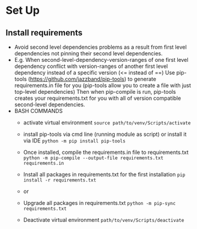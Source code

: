 # Set Up
## Install requirements
- Avoid second level dependencies problems as a result from first level dependencies not pinning their second level dependencies.
- E.g. When second-level-dependency-version-ranges of one first level dependency conflict with version-ranges of another first level dependency instead of a specific version (<= instead of ==)
    Use pip-tools (https://github.com/jazzband/pip-tools) to generate requirements.in file for you (pip-tools allow you to create a file with just top-level dependencies)
    Then when pip-compile is run, pip-tools creates your requirements.txt for you with all of version compatible second-level dependencies.
- BASH COMMANDS
  - activate virtual environment `source path/to/venv/Scripts/activate`
  - install pip-tools via cmd line (running module as script) or install it via IDE
  `python -m pip install pip-tools`

  - Once installed, compile the requirements.in file to requirements.txt
  `python -m pip-compile --output-file requirements.txt requirements.in`

  - Install all packages in requirements.txt for the first installation
  `pip install -r requirements.txt`

  - or
  - Upgrade all packages in requirements.txt
  `python -m pip-sync requirements.txt`

  - Deactivate virtual environment
  `path/to/venv/Scripts/deactivate`